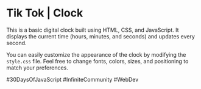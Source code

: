 # Tik Tok | Clock
This is a basic digital clock built using HTML, CSS, and JavaScript. It displays the current time (hours, minutes, and seconds) and updates every second.

You can easily customize the appearance of the clock by modifying the `style.css` file. Feel free to change fonts, colors, sizes, and positioning to match your preferences.

#30DaysOfJavaScript #InfiniteCommunity #WebDev
